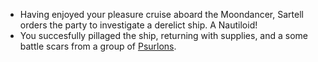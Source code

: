 - Having enjoyed your pleasure cruise aboard the Moondancer, Sartell orders the party to investigate a derelict ship. A Nautiloid!
- You succesfully pillaged the ship, returning with supplies, and a some battle scars from a group of [Psurlons](https://forgottenrealms.fandom.com/wiki/Psurlon). 